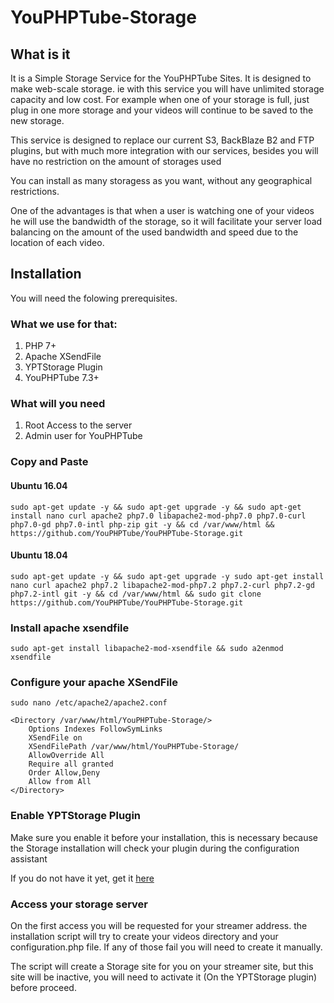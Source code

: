 # YouPHPTube-Storage

## What is it

It is a Simple Storage Service for the YouPHPTube Sites. It is designed to make web-scale storage. 
ie with this service you will have unlimited storage capacity and low cost. 
For example when one of your storage is full, just plug in one more storage and your videos will continue to be saved to the new storage.

This service is designed to replace our current S3, BackBlaze B2 and FTP plugins, but with much more integration with our services, 
besides you will have no restriction on the amount of storages used

You can install as many storagess as you want, without any geographical restrictions.

One of the advantages is that when a user is watching one of your videos he will use the bandwidth of the storage, so it will facilitate your server load balancing on the amount of the used bandwidth and speed due to the location of each video.

## Installation 

You will need the folowing prerequisites.

### What we use for that:
1. PHP 7+
1. Apache XSendFile
1. YPTStorage Plugin
1. YouPHPTube 7.3+

### What will you need
1. Root Access to the server
1. Admin user for YouPHPTube

### Copy and Paste

#### Ubuntu 16.04
    sudo apt-get update -y && sudo apt-get upgrade -y && sudo apt-get install nano curl apache2 php7.0 libapache2-mod-php7.0 php7.0-curl php7.0-gd php7.0-intl php-zip git -y && cd /var/www/html && https://github.com/YouPHPTube/YouPHPTube-Storage.git
    
#### Ubuntu 18.04
    sudo apt-get update -y && sudo apt-get upgrade -y sudo apt-get install nano curl apache2 php7.2 libapache2-mod-php7.2 php7.2-curl php7.2-gd php7.2-intl git -y && cd /var/www/html && sudo git clone https://github.com/YouPHPTube/YouPHPTube-Storage.git

### Install apache xsendfile

    sudo apt-get install libapache2-mod-xsendfile && sudo a2enmod xsendfile

### Configure your apache XSendFile

    sudo nano /etc/apache2/apache2.conf

    <Directory /var/www/html/YouPHPTube-Storage/>
        Options Indexes FollowSymLinks
        XSendFile on
        XSendFilePath /var/www/html/YouPHPTube-Storage/
        AllowOverride All
        Require all granted
        Order Allow,Deny
        Allow from All
    </Directory>

### Enable YPTStorage Plugin

Make sure you enable it before your installation, this is necessary because the Storage installation will check your plugin during the configuration assistant

If you do not have it yet, get it [here](https://www.youphptube.com/plugins/)

### Access your storage server

On the first access you will be requested for your streamer address. the installation script will try to create your videos directory and your configuration.php file. If any of those fail you will need to create it manually.

The script will create a Storage site for you on your streamer site, but this site will be inactive, you will need to activate it (On the YPTStorage plugin) before proceed.
